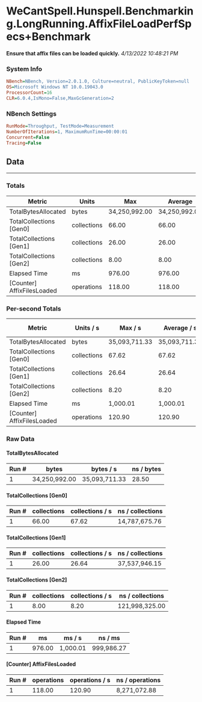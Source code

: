 ﻿# WeCantSpell.Hunspell.Benchmarking.LongRunning.AffixFileLoadPerfSpecs+Benchmark
__Ensure that affix files can be loaded quickly.__
_4/13/2022 10:48:21 PM_
### System Info
```ini
NBench=NBench, Version=2.0.1.0, Culture=neutral, PublicKeyToken=null
OS=Microsoft Windows NT 10.0.19043.0
ProcessorCount=16
CLR=6.0.4,IsMono=False,MaxGcGeneration=2
```

### NBench Settings
```ini
RunMode=Throughput, TestMode=Measurement
NumberOfIterations=1, MaximumRunTime=00:00:01
Concurrent=False
Tracing=False
```

## Data
-------------------

### Totals
|          Metric |           Units |             Max |         Average |             Min |          StdDev |
|---------------- |---------------- |---------------- |---------------- |---------------- |---------------- |
|TotalBytesAllocated |           bytes |   34,250,992.00 |   34,250,992.00 |   34,250,992.00 |            0.00 |
|TotalCollections [Gen0] |     collections |           66.00 |           66.00 |           66.00 |            0.00 |
|TotalCollections [Gen1] |     collections |           26.00 |           26.00 |           26.00 |            0.00 |
|TotalCollections [Gen2] |     collections |            8.00 |            8.00 |            8.00 |            0.00 |
|    Elapsed Time |              ms |          976.00 |          976.00 |          976.00 |            0.00 |
|[Counter] AffixFilesLoaded |      operations |          118.00 |          118.00 |          118.00 |            0.00 |

### Per-second Totals
|          Metric |       Units / s |         Max / s |     Average / s |         Min / s |      StdDev / s |
|---------------- |---------------- |---------------- |---------------- |---------------- |---------------- |
|TotalBytesAllocated |           bytes |   35,093,711.33 |   35,093,711.33 |   35,093,711.33 |            0.00 |
|TotalCollections [Gen0] |     collections |           67.62 |           67.62 |           67.62 |            0.00 |
|TotalCollections [Gen1] |     collections |           26.64 |           26.64 |           26.64 |            0.00 |
|TotalCollections [Gen2] |     collections |            8.20 |            8.20 |            8.20 |            0.00 |
|    Elapsed Time |              ms |        1,000.01 |        1,000.01 |        1,000.01 |            0.00 |
|[Counter] AffixFilesLoaded |      operations |          120.90 |          120.90 |          120.90 |            0.00 |

### Raw Data
#### TotalBytesAllocated
|           Run # |           bytes |       bytes / s |      ns / bytes |
|---------------- |---------------- |---------------- |---------------- |
|               1 |   34,250,992.00 |   35,093,711.33 |           28.50 |

#### TotalCollections [Gen0]
|           Run # |     collections | collections / s |ns / collections |
|---------------- |---------------- |---------------- |---------------- |
|               1 |           66.00 |           67.62 |   14,787,675.76 |

#### TotalCollections [Gen1]
|           Run # |     collections | collections / s |ns / collections |
|---------------- |---------------- |---------------- |---------------- |
|               1 |           26.00 |           26.64 |   37,537,946.15 |

#### TotalCollections [Gen2]
|           Run # |     collections | collections / s |ns / collections |
|---------------- |---------------- |---------------- |---------------- |
|               1 |            8.00 |            8.20 |  121,998,325.00 |

#### Elapsed Time
|           Run # |              ms |          ms / s |         ns / ms |
|---------------- |---------------- |---------------- |---------------- |
|               1 |          976.00 |        1,000.01 |      999,986.27 |

#### [Counter] AffixFilesLoaded
|           Run # |      operations |  operations / s | ns / operations |
|---------------- |---------------- |---------------- |---------------- |
|               1 |          118.00 |          120.90 |    8,271,072.88 |


